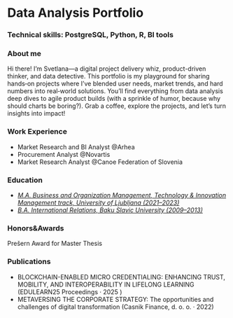 # Data Analysis Portfolio
### Technical skills: PostgreSQL, Python, R, BI tools

### About me

Hi there! I’m Svetlana—a digital project delivery whiz, product-driven thinker, and data detective. This portfolio is my playground for sharing hands‑on projects where I’ve blended user needs, market trends, and hard numbers into real‑world solutions. You’ll find everything from data analysis deep dives to agile product builds (with a sprinkle of humor, because why should charts be boring?). Grab a coffee, explore the projects, and let’s turn insights into impact!

### Work Experience
- Market Research and BI Analyst @Arhea
- Procurement Analyst @Novartis
- Market Research Analyst @Canoe Federation of Slovenia

### Education 
- *<u>M.A. Business and Organization Management, Technology & Innovation Management track, University of Ljubljana (2021–2023)</u>*
- *<u>B.A. International Relations, Baku Slavic University (2009–2013)</u>*


### Honors&Awards
Prešern Award for Master Thesis

### Publications
- BLOCKCHAIN-ENABLED MICRO CREDENTIALING: ENHANCING TRUST, MOBILITY, AND INTEROPERABILITY IN LIFELONG LEARNING (EDULEARN25 Proceedings ·  2025 )
- METAVERSING THE CORPORATE STRATEGY: The opportunities and challenges of digital transformation (Casnik Finance, d. o. o. ·  2022)
